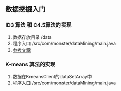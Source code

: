 ## 数据挖掘入门
### ID3 算法 和 C4.5算法的实现
1. 数据存放目录 /data
2. 程序入口 /src/com/monster/dataMining/main.java
3. [参考文章](https://blog.csdn.net/lemon_tree12138/article/details/51840361)

### K-means 算法的实现
1. 数据在KmeansClient的dataSetArray中
2. 程序入口 /src/com/monster/dataMining/main.java